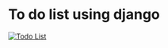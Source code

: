 # To do list using django

[![Todo List](https://github.com/swapnilghule112/ToDo/screenshots/screenshots/todo-list.png)](#todo)
